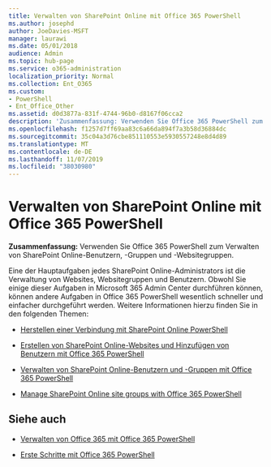 ```yaml
---
title: Verwalten von SharePoint Online mit Office 365 PowerShell
ms.author: josephd
author: JoeDavies-MSFT
manager: laurawi
ms.date: 05/01/2018
audience: Admin
ms.topic: hub-page
ms.service: o365-administration
localization_priority: Normal
ms.collection: Ent_O365
ms.custom:
- PowerShell
- Ent_Office_Other
ms.assetid: d0d3877a-831f-4744-96b0-d8167f06cca2
description: 'Zusammenfassung: Verwenden Sie Office 365 PowerShell zum Verwalten von SharePoint Online-Benutzern, -Gruppen und -Websitegruppen.'
ms.openlocfilehash: f1257d7ff69aa83c6a66da894f7a3b58d36884dc
ms.sourcegitcommit: 35c04a3d76cbe851110553e5930557248e8d4d89
ms.translationtype: MT
ms.contentlocale: de-DE
ms.lasthandoff: 11/07/2019
ms.locfileid: "38030980"
---
```

# <a name="manage-sharepoint-online-with-office-365-powershell"></a>Verwalten von SharePoint Online mit Office 365 PowerShell

 **Zusammenfassung:** Verwenden Sie Office 365 PowerShell zum Verwalten von SharePoint Online-Benutzern, -Gruppen und -Websitegruppen.
  
Eine der Hauptaufgaben jedes SharePoint Online-Administrators ist die Verwaltung von Websites, Websitegruppen und Benutzern. Obwohl Sie einige dieser Aufgaben in Microsoft 365 Admin Center durchführen können, können andere Aufgaben in Office 365 PowerShell wesentlich schneller und einfacher durchgeführt werden. Weitere Informationen hierzu finden Sie in den folgenden Themen:

- [Herstellen einer Verbindung mit SharePoint Online PowerShell](https://docs.microsoft.com/powershell/sharepoint/sharepoint-online/connect-sharepoint-online?view=sharepoint-ps)
  
- [Erstellen von SharePoint Online-Websites und Hinzufügen von Benutzern mit Office 365 PowerShell](create-sharepoint-sites-and-add-users-with-powershell.md)
    
- [Verwalten von SharePoint Online-Benutzern und -Gruppen mit Office 365 PowerShell](manage-sharepoint-users-and-groups-with-powershell.md)
    
- [Manage SharePoint Online site groups with Office 365 PowerShell](manage-sharepoint-site-groups-with-powershell.md)
    
## <a name="see-also"></a>Siehe auch

- [Verwalten von Office 365 mit Office 365 PowerShell](manage-office-365-with-office-365-powershell.md)

- [Erste Schritte mit Office 365 PowerShell](getting-started-with-office-365-powershell.md)


